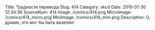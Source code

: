 Title: Трудности перевода 
Slug: 414 
Category: xkcd 
Date: 2010-01-30 12:34:36 
SourceNum: 414 
Image: /comics/414.png 
MicroImage: /comics/414_micro.png 
MiniImage: /comics/414_mini.png 
Description: О, думаю, это мог бы быть вазелин! 


